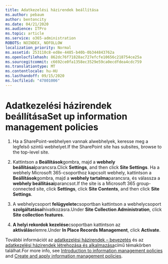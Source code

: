 ```yaml
---
title: Adatkezelési házirendek beállítása
ms.author: pebaum
author: bentoncity
ms.date: 04/21/2020
ms.audience: ITPro
ms.topic: article
ms.service: o365-administration
ROBOTS: NOINDEX, NOFOLLOW
localization_priority: Normal
ms.assetid: 253110c8-ed8e-4485-b40b-0b344843762a
ms.openlocfilehash: 862dc76f71828ac727efcfe10656c218754ce25a
ms.sourcegitcommit: c6692ce0fa1358ec3529e59ca0ecdfdea4cdc759
ms.translationtype: MT
ms.contentlocale: hu-HU
ms.lasthandoff: 09/15/2020
ms.locfileid: "47801006"
---
```

# <a name="set-up-information-management-policies"></a><span data-ttu-id="d0ec4-102">Adatkezelési házirendek beállítása</span><span class="sxs-lookup"><span data-stu-id="d0ec4-102">Set up information management policies</span></span>

1. <span data-ttu-id="d0ec4-103">Ha a SharePoint-webhelyen vannak alwebhelyek, keresse meg a legfelső szintű webhelyet.</span><span class="sxs-lookup"><span data-stu-id="d0ec4-103">If the SharePoint site has subsites, browse to the top-level site.</span></span>
    
2. <span data-ttu-id="d0ec4-104">Kattintson a **Beállítások**gombra, majd a **webhely beállításai**parancsra.</span><span class="sxs-lookup"><span data-stu-id="d0ec4-104">Click **Settings**, and then click **Site Settings**.</span></span> <span data-ttu-id="d0ec4-105">Ha a webhely Microsoft 365-csoporthoz kapcsolt webhely, kattintson a **Beállítások**gombra, majd a **webhely tartalma**parancsra, és válassza a **webhely beállításai**parancsot.</span><span class="sxs-lookup"><span data-stu-id="d0ec4-105">If the site is a Microsoft 365 group-connected site, click **Settings**, click **Site Contents**, and then click **Site Settings**.</span></span>
    
3. <span data-ttu-id="d0ec4-106">A webhelycsoport **felügyelete**csoportban kattintson a webhelycsoport **szolgáltatásai**hivatkozásra.</span><span class="sxs-lookup"><span data-stu-id="d0ec4-106">Under **Site Collection Administration**, click **Site collection features**.</span></span>
    
4. <span data-ttu-id="d0ec4-107">**A helyi rekordok kezelése**csoportban kattintson az **aktiválás**elemre.</span><span class="sxs-lookup"><span data-stu-id="d0ec4-107">Under **In Place Records Management**, click **Activate**.</span></span>
    
<span data-ttu-id="d0ec4-108">További információt az [adatkezelési házirendek – bevezetés](https://go.microsoft.com/fwlink/?linkid=404239) és az [adatkezelési házirendek létrehozása és alkalmazása](https://go.microsoft.com/fwlink/?linkid=2003916)című témakörben találhat.</span><span class="sxs-lookup"><span data-stu-id="d0ec4-108">For more info, see [Introduction to information management policies](https://go.microsoft.com/fwlink/?linkid=404239) and [Create and apply information management policies](https://go.microsoft.com/fwlink/?linkid=2003916).</span></span>
  

